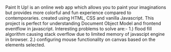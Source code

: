 Paint It Up! is an online web app which allows you to paint your imaginations but provides more colorful and fun experience compared to contemporaries.
created using HTML, CSS and vanilla Javascript. This project is perfect for understanding Document Object Model and frontend eventflow in javascript.
Interesting problems to solve are:-
1.) flood fill algorithm causing stack overflow due to limited memory of javascipt engine in browser.
2.) configuring mouse functionality on canvas based on the elements selected.
